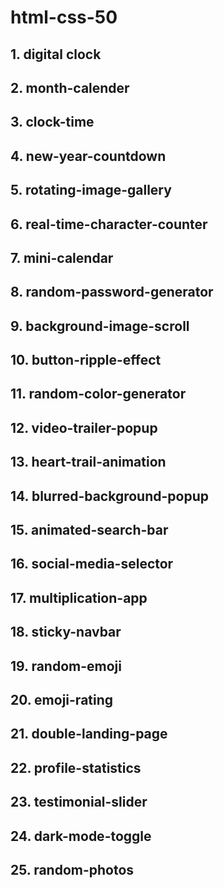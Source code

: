 # html-css-50

## 1. digital clock

## 2. month-calender

## 3. clock-time

## 4. new-year-countdown

## 5. rotating-image-gallery

## 6. real-time-character-counter

## 7. mini-calendar

## 8. random-password-generator

## 9. background-image-scroll

## 10. button-ripple-effect

## 11. random-color-generator

## 12. video-trailer-popup

## 13. heart-trail-animation

## 14. blurred-background-popup

## 15. animated-search-bar

## 16. social-media-selector

## 17. multiplication-app

## 18. sticky-navbar

## 19. random-emoji

## 20. emoji-rating

## 21. double-landing-page

## 22. profile-statistics

## 23. testimonial-slider

## 24. dark-mode-toggle

## 25. random-photos